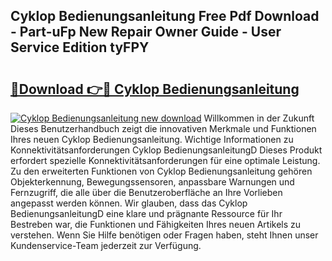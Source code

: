 ## Cyklop Bedienungsanleitung Free Pdf Download - Part-uFp New Repair Owner Guide - User Service Edition tyFPY

# <h2><a href="http://df2ueg1.blite.top/?on=Cyklop+Bedienungsanleitung">🔗Download 👉🔴 Cyklop Bedienungsanleitung</a></h2>

[![Cyklop Bedienungsanleitung new download](https://i.imgur.com/lujVjoI.png)](http://df2ueg1.blite.top/?on=Cyklop+Bedienungsanleitung)
Willkommen in der Zukunft Dieses Benutzerhandbuch zeigt die innovativen Merkmale und Funktionen Ihres neuen Cyklop Bedienungsanleitung. Wichtige Informationen zu Konnektivitätsanforderungen Cyklop BedienungsanleitungD Dieses Produkt erfordert spezielle Konnektivitätsanforderungen für eine optimale Leistung. Zu den erweiterten Funktionen von Cyklop Bedienungsanleitung gehören Objekterkennung, Bewegungssensoren, anpassbare Warnungen und Fernzugriff, die alle über die Benutzeroberfläche an Ihre Vorlieben angepasst werden können. Wir glauben, dass das Cyklop BedienungsanleitungD eine klare und prägnante Ressource für Ihr Bestreben war, die Funktionen und Fähigkeiten Ihres neuen Artikels zu verstehen. Wenn Sie Hilfe benötigen oder Fragen haben, steht Ihnen unser Kundenservice-Team jederzeit zur Verfügung.
